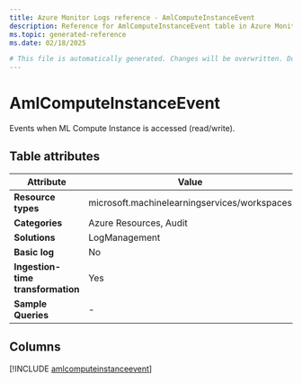 ```yaml
---
title: Azure Monitor Logs reference - AmlComputeInstanceEvent
description: Reference for AmlComputeInstanceEvent table in Azure Monitor Logs.
ms.topic: generated-reference
ms.date: 02/18/2025

# This file is automatically generated. Changes will be overwritten. Do not change this file directly.
---
```


# AmlComputeInstanceEvent

Events when ML Compute Instance is accessed (read/write).


## Table attributes

|Attribute|Value|
|---|---|
|**Resource types**|microsoft.machinelearningservices/workspaces|
|**Categories**|Azure Resources, Audit|
|**Solutions**| LogManagement|
|**Basic log**|No|
|**Ingestion-time transformation**|Yes|
|**Sample Queries**|-|



## Columns
  
[!INCLUDE [amlcomputeinstanceevent](~/reusable-content/ce-skilling/azure/includes/azure-monitor/reference/tables/amlcomputeinstanceevent-include.md)]
